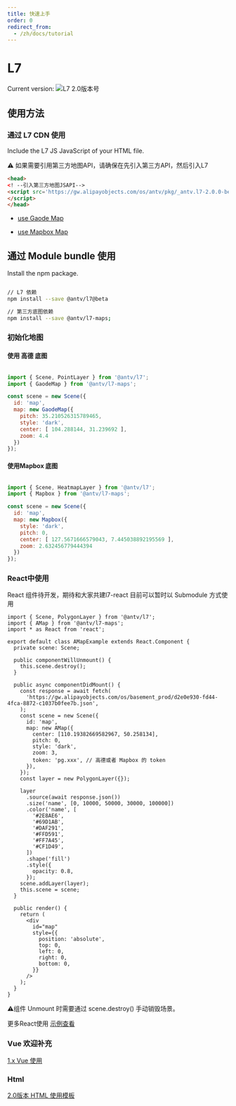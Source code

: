 ```yaml
---
title: 快速上手
order: 0
redirect_from:
  - /zh/docs/tutorial
---
```


# L7 

Current version:  ![L7 2.0版本号](https://badgen.net/npm/v/@antv/l7/beta)

## 使用方法

###  通过  L7 CDN 使用

Include the L7 JS JavaScript  <head> of your HTML file.

:warning: 如果需要引用第三方地图API，请确保在先引入第三方API，然后引入L7

```html
<head>
<! --引入第三方地图JSAPI--> 
<script src='https://gw.alipayobjects.com/os/antv/pkg/_antv.l7-2.0.0-beta.20/dist/l7.js'>
</script>
</head>
```

- [use Gaode Map](./map/amap)

- [use Mapbox Map ](./map/mapbox)


## 通过 Module  bundle 使用

Install the npm package.

```bash

// L7 依赖
npm install --save @antv/l7@beta

// 第三方底图依赖
npm install --save @antv/l7-maps;

```


### 初始化地图

#### 使用 高德 底图

```javascript

import { Scene, PointLayer } from '@antv/l7';
import { GaodeMap } from '@antv/l7-maps';

const scene = new Scene({
  id: 'map',
  map: new GaodeMap({
    pitch: 35.210526315789465,
    style: 'dark',
    center: [ 104.288144, 31.239692 ],
    zoom: 4.4
  })
});
```

#### 使用Mapbox 底图

```javascript

import { Scene, HeatmapLayer } from '@antv/l7';
import { Mapbox } from '@antv/l7-maps';

const scene = new Scene({
  id: 'map',
  map: new Mapbox({
    style: 'dark',
    pitch: 0,
    center: [ 127.5671666579043, 7.445038892195569 ],
    zoom: 2.632456779444394
  })
});

```

### React中使用

React 组件待开发，期待和大家共建l7-react 目前可以暂时以 Submodule 方式使用

```
import { Scene, PolygonLayer } from '@antv/l7';
import { AMap } from '@antv/l7-maps';
import * as React from 'react';

export default class AMapExample extends React.Component {
  private scene: Scene;

  public componentWillUnmount() {
    this.scene.destroy();
  }

  public async componentDidMount() {
    const response = await fetch(
      'https://gw.alipayobjects.com/os/basement_prod/d2e0e930-fd44-4fca-8872-c1037b0fee7b.json',
    );
    const scene = new Scene({
      id: 'map',
      map: new AMap({
        center: [110.19382669582967, 50.258134],
        pitch: 0,
        style: 'dark',
        zoom: 3,
        token: 'pg.xxx', // 高德或者 Mapbox 的 token
      }),
    });
    const layer = new PolygonLayer({});

    layer
      .source(await response.json())
      .size('name', [0, 10000, 50000, 30000, 100000])
      .color('name', [
        '#2E8AE6',
        '#69D1AB',
        '#DAF291',
        '#FFD591',
        '#FF7A45',
        '#CF1D49',
      ])
      .shape('fill')
      .style({
        opacity: 0.8,
      });
    scene.addLayer(layer);
    this.scene = scene;
  }

  public render() {
    return (
      <div
        id="map"
        style={{
          position: 'absolute',
          top: 0,
          left: 0,
          right: 0,
          bottom: 0,
        }}
      />
    );
  }
}
```

⚠️组件 Unmount 时需要通过 scene.destroy() 手动销毁场景。

更多React使用 [示例查看](https://github.com/antvis/L7/tree/master/stories) 

### Vue 欢迎补充
[1.x Vue 使用](https://codesandbox.io/s/l7-vue1xdemo-wknsz)
### Html
[2.0版本 HTML 使用模板](https://codesandbox.io/s/l7htmltemplate-vp2lp)
